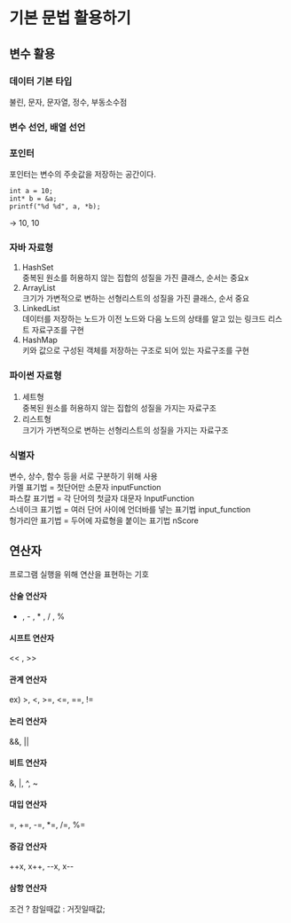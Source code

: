 # 기본 문법 활용하기
## 변수 활용
### 데이터 기본 타입
불린, 문자, 문자열, 정수, 부동소수점

### 변수 선언, 배열 선언

### 포인터
포인터는 변수의 주솟값을 저장하는 공간이다.   
```
int a = 10;
int* b = &a;
printf("%d %d", a, *b);
```
-> 10, 10   

### 자바 자료형
1. HashSet   
중복된 원소를 허용하지 않는 집합의 성질을 가진 클래스, 순서는 중요x     
2. ArrayList    
크기가 가변적으로 변하는 선형리스트의 성질을 가진 클래스, 순서 중요   
3. LinkedList   
데이터를 저장하는 노드가 이전 노드와 다음 노드의 상태를 알고 있는 링크드 리스트 자료구조를 구현   
4. HashMap   
키와 값으로 구성된 객체를 저장하는 구조로 되어 있는 자료구조를 구현   

### 파이썬 자료형
1. 세트형   
중복된 원소를 허용하지 않는 집합의 성질을 가지는 자료구조   
2. 리스트형   
크기가 가변적으로 변하는 선형리스트의 성질을 가지는 자료구조   

### 식별자
변수, 상수, 함수 등을 서로 구분하기 위해 사용   
카멜 표기법 = 첫단어만 소문자 inputFunction   
파스칼 표기법 = 각 단어의 첫글자 대문자 InputFunction    
스네이크 표기법 = 여러 단어 사이에 언더바를 넣는 표기법 input_function   
헝가리안 표기법 = 두어에 자료형을 붙이는 표기법 nScore   

## 연산자
프로그램 실행을 위해 연산을 표현하는 기호   

#### 산술 연산자
+ , - , * , / , %
#### 시프트 연산자
<< , >>
#### 관계 연산자
ex) >, <, >=, <=, ==, !=
#### 논리 연산자
&&, ||
#### 비트 연산자
&, |, ^, ~
#### 대입 연산자
=, +=, -=, *=, /=, %=
#### 증감 연산자 
++x, x++, --x, x--
#### 삼항 연산자 
조건 ? 참일때값 : 거짓일때값;
